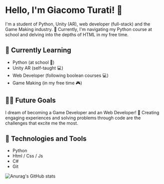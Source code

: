 # Hello, I'm Giacomo Turati! 👋

I'm a student of Python, Unity (AR), web developer (full-stack) and the Game Making industry. 🚀 Currently, I'm navigating my Python course at school and delving into the depths of HTML in my free time.

## 🌱 Currently Learning
- Python (at school 🏫) 
- Unity AR (self-taught 💻)
- Web Developer (following boolean courses 💻)
- Game Making (in my free time 🎮) 

## 👨‍💻 Future Goals
I dream of becoming a Game Developer and an Web Developer! 📱 Creating engaging experiences and solving problems through code are the challenges that excite me the most.

## 🔧 Technologies and Tools
- Python 
- Html / Css / Js
- C#
- Git

![Anurag's GitHub stats](https://github-readme-stats.vercel.app/api?username=GiacomoTurati&show_icons=true&theme=shades-of-purple)
